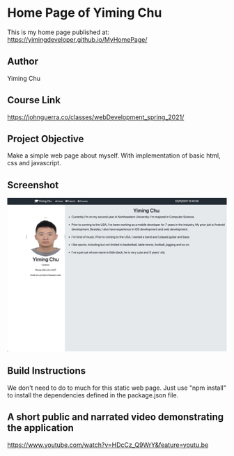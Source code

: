 # Home Page of Yiming Chu

This is my home page published at:
https://yimingdeveloper.github.io/MyHomePage/

## Author

Yiming Chu

## Course Link

https://johnguerra.co/classes/webDevelopment_spring_2021/

## Project Objective

Make a simple web page about myself. With implementation of basic html, css and javascript.

## Screenshot

![image](https://github.com/yimingdeveloper/MyHomePage/blob/main/assets/home_screenshot.jpg)

## Build Instructions

We don't need to do to much for this static web page.
Just use "npm install" to install the dependencies defined in the package.json file.

## A short public and narrated video demonstrating the application

https://www.youtube.com/watch?v=HDcCz_Q9WrY&feature=youtu.be
